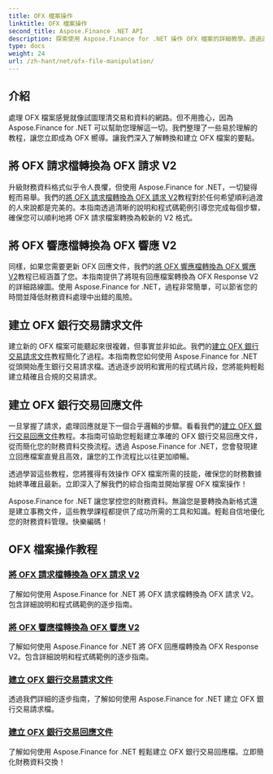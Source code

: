 ```yaml
---
title: OFX 檔案操作
linktitle: OFX 檔案操作
second_title: Aspose.Finance .NET API
description: 探索使用 Aspose.Finance for .NET 操作 OFX 檔案的詳細教學。透過逐步指南學習如何轉換和建立 OFX 檔案。
type: docs
weight: 24
url: /zh-hant/net/ofx-file-manipulation/
---
```

## 介紹
處理 OFX 檔案感覺就像試圖理清交易和資料的網路。但不用擔心，因為 Aspose.Finance for .NET 可以幫助您理解這一切。我們整理了一些易於理解的教程，讓您立即成為 OFX 嚮導。讓我們深入了解轉換和建立 OFX 檔案的要點。

## 將 OFX 請求檔轉換為 OFX 請求 V2

升級財務資料格式似乎令人畏懼，但使用 Aspose.Finance for .NET，一切變得輕而易舉。我們的[將 OFX 請求檔轉換為 OFX 請求 V2](./convert-ofx-request-file-to-ofx-request-v2/)教程對於任何希望順利過渡的人來說都是完美的。本指南透過清晰的說明和程式碼範例引導您完成每個步驟，確保您可以順利地將 OFX 請求檔案轉換為較新的 V2 格式。

## 將 OFX 響應檔轉換為 OFX 響應 V2

同樣，如果您需要更新 OFX 回應文件，我們的[將 OFX 響應檔轉換為 OFX 響應 V2](./convert-ofx-response-file-to-ofx-response-v2/)教程已經涵蓋了您。本指南提供了將現有回應檔案轉換為 OFX Response V2 的詳細路線圖。使用 Aspose.Finance for .NET，過程非常簡單，可以節省您的時間並降低財務資料處理中出錯的風險。

## 建立 OFX 銀行交易請求文件

建立新的 OFX 檔案可能聽起來很複雜，但事實並非如此。我們的[建立 OFX 銀行交易請求文件](./create-ofx-bank-transaction-request-file/)教程簡化了過程。本指南教您如何使用 Aspose.Finance for .NET 從頭開始產生銀行交易請求檔。透過逐步說明和實用的程式碼片段，您將能夠輕鬆建立精確且合規的交易請求。

## 建立 OFX 銀行交易回應文件

一旦掌握了請求，處理回應就是下一個合乎邏輯的步驟。看看我們的[建立 OFX 銀行交易回應文件](./create-ofx-bank-transaction-response-file/)教程。本指南可協助您輕鬆建立準確的 OFX 銀行交易回應文件，從而簡化您的財務資料交換流程。透過 Aspose.Finance for .NET，您會發現建立回應檔案直覺且高效，讓您的工作流程比以往更加順暢。

透過學習這些教程，您將獲得有效操作 OFX 檔案所需的技能，確保您的財務數據始終準確且最新。立即深入了解我們的綜合指南並開始掌握 OFX 檔案操作！

Aspose.Finance for .NET 讓您掌控您的財務資料。無論您是要轉換為新格式還是建立事務文件，這些教學課程都提供了成功所需的工具和知識。輕鬆自信地優化您的財務資料管理。快樂編碼！
## OFX 檔案操作教程
### [將 OFX 請求檔轉換為 OFX 請求 V2](./convert-ofx-request-file-to-ofx-request-v2/)
了解如何使用 Aspose.Finance for .NET 將 OFX 請求檔轉換為 OFX 請求 V2。包含詳細說明和程式碼範例的逐步指南。
### [將 OFX 響應檔轉換為 OFX 響應 V2](./convert-ofx-response-file-to-ofx-response-v2/)
了解如何使用 Aspose.Finance for .NET 將 OFX 回應檔轉換為 OFX Response V2。包含詳細說明和程式碼範例的逐步指南。
### [建立 OFX 銀行交易請求文件](./create-ofx-bank-transaction-request-file/)
透過我們詳細的逐步指南，了解如何使用 Aspose.Finance for .NET 建立 OFX 銀行交易請求檔。 
### [建立 OFX 銀行交易回應文件](./create-ofx-bank-transaction-response-file/)
了解如何使用 Aspose.Finance for .NET 輕鬆建立 OFX 銀行交易回應檔。立即簡化財務資料交換！